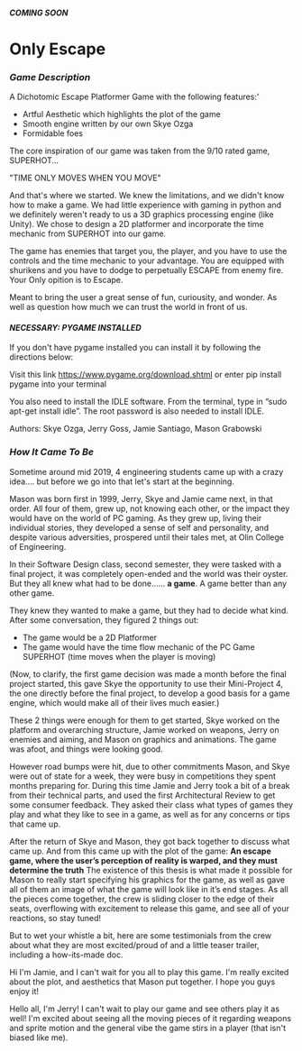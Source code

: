 ##### _COMING SOON_
# Only Escape

### _Game Description_
A Dichotomic Escape Platformer Game with the following features:'
- Artful Aesthetic which highlights the plot of the game
- Smooth engine written by our own Skye Ozga
- Formidable foes

The core inspiration of our game was taken from the 9/10 rated game, SUPERHOT...

"TIME ONLY MOVES WHEN YOU MOVE"

And that's where we started. We knew the limitations, and we didn't know how to make a game. We had little experience with gaming in python and we definitely weren't ready to us a 3D graphics processing engine (like Unity). We chose to design a 2D platformer and incorporate the time mechanic from SUPERHOT into our game.

The game has enemies that target you, the player, and you have to use the controls and the time mechanic to your advantage. You are equipped with shurikens and you have to dodge to perpetually ESCAPE from enemy fire. Your Only opition is to Escape.

Meant to bring the user a great sense of fun, curiousity, and wonder. As well as question how much we can trust the world in front of us.

#### _NECESSARY: PYGAME INSTALLED_
If you don't have pygame installed you can install it by following the directions below:

 Visit this link https://www.pygame.org/download.shtml or enter pip install pygame into your terminal

You also need to install the IDLE software. From the terminal, type in “sudo apt-get install idle”. The root password is also needed to install IDLE.

Authors: Skye Ozga, Jerry Goss, Jamie Santiago, Mason Grabowski

### _How It Came To Be_
Sometime around mid 2019, 4 engineering students came up with a crazy idea.... but before we go into that let's start at the beginning.

Mason was born first in 1999, Jerry, Skye and Jamie came next, in that order. All four of them, grew up, not knowing each other, or the impact they would have on the world of PC gaming.
As they grew up, living their individual stories, they developed a sense of self and personality, and despite various adversities, prospered until their tales met, at Olin College of Engineering.

In their Software Design class, second semester, they were tasked with a final project, it was completely open-ended and the world was their oyster. But they all knew what had to be done...... __a game__. A game better than any other game.

They knew they wanted to make a game, but they had to decide what kind. After some conversation, they figured 2 things out:
- The game would be a 2D Platformer
- The game would have the time flow mechanic of the PC Game SUPERHOT (time moves when the player is moving)

(Now, to clarify, the first game decision was made a month before the final project started, this gave Skye the opportunity to use their Mini-Project 4, the one directly before the final project, to develop a good basis for a game engine, which would make all of their lives much easier.)

These 2 things were enough for them to get started, Skye worked on the platform and overarching structure, Jamie worked on weapons, Jerry on enemies and aiming, and Mason on graphics and animations. The game was afoot, and things were looking good.

However road bumps were hit, due to other commitments Mason, and Skye were out of state for a week, they were busy in competitions they spent months preparing for. During this time Jamie and Jerry took a bit of a break from their technical parts, and used the first Architectural Review to get some consumer feedback. They asked their class what types of games they play and what they like to see in a game, as well as for any concerns or tips that came up.

After the return of Skye and Mason, they got back together to discuss what came up. And from this came up with the plot of the game:
    __An escape game, where the user’s perception of reality is warped, and they must determine the truth__
The existence of this thesis is what made it possible for Mason to really start specifying his graphics for the game, as well as gave all of them an image of what the game will look like in it’s end stages.
As all the pieces come together, the crew is sliding closer to the edge of their seats, overflowing with excitement to release this game, and see all of your reactions, so stay tuned!

But to wet your whistle a bit, here are some testimonials from the crew about what they are most excited/proud of and a little teaser trailer, including a how-its-made doc.

Hi I'm Jamie, and I can't wait for you all to play this game. I'm really excited about the plot, and aesthetics that Mason put together. I hope you guys enjoy it!

Hello all, I'm Jerry! I can't wait to play our game and see others play it as well! I'm excited about seeing all the moving pieces of it regarding weapons and sprite motion and the general vibe the game stirs in a player (that isn't biased like me).
